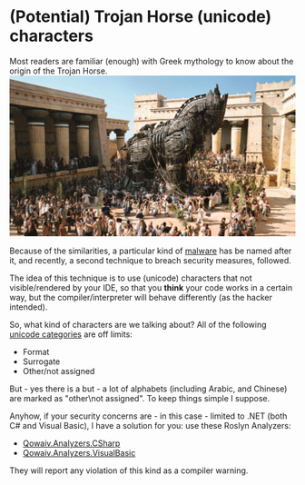 # (Potential) Trojan Horse (unicode) characters

Most readers are familiar (enough) with Greek mythology to know about the
origin of the Trojan Horse. 
![Trojan Horse](2021-11-22_trojan-characters.jpg)

Because of the similarities, a particular kind of [malware](https://en.wikipedia.org/wiki/Trojan_horse_(computing))
has be named after it, and recently, a second technique to breach security
measures, followed.

The idea of this technique is to use (unicode) characters that not visible/rendered
by your IDE, so that you **think** your code works in a certain way, but the
compiler/interpreter will behave differently (as the hacker intended).

So, what kind of characters are we talking about?
All of the following [unicode categories](https://en.wikipedia.org/wiki/Unicode_character_property) are off limits:
 * Format
 * Surrogate
 * Other/not assigned

But - yes there is a but - a lot of alphabets (including Arabic, and Chinese)
are marked as "other\not assigned". To keep things simple I suppose.

Anyhow, if your security concerns are - in this case - limited to .NET (both C#
and Visual Basic), I have a solution for you: use these Roslyn Analyzers:
 * [Qowaiv.Analyzers.CSharp](https://www.nuget.org/packages/Qowaiv.Analyzers.CSharp)
 * [Qowaiv.Analyzers.VisualBasic](https://www.nuget.org/packages/Qowaiv.Analyzers.VisualBasic)

They will report any violation of this kind as a compiler warning.
